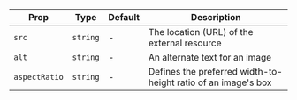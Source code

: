| Prop          | Type     | Default | Description                                                   |
| ------------- | -------- | ------- | ------------------------------------------------------------- |
| `src`         | `string` | -       | The location (URL) of the external resource                   |
| `alt`         | `string` | -       | An alternate text for an image                                |
| `aspectRatio` | `string` | -       | Defines the preferred width-to-height ratio of an image's box |
